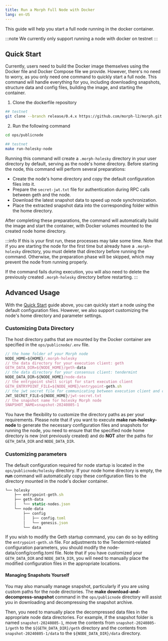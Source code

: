 ```yaml
---
title: Run a Morph Full Node with Docker
lang: en-US
---
```


This guide will help you start a full node running in the docker container. 

:::note
We currently only support running a node with docker on testnet
:::

## Quick Start

Currently, users need to build the Docker image themselves using the Docker file and Docker Compose file we provide. However, there's no need to worry, as you only need one command to quickly start a full node. This command will handle everything for you, including downloading snapshots, structure data and config files, building the image, and starting the container.

1. Clone the dockerfile repository

```bash
## testnet
git clone --branch release/0.4.x https://github.com/morph-l2/morph.git
```
2. Run the following command

```bash
cd ops/publicnode

## testnet
make run-holesky-node
```

Running this command will create a `.morph-holesky` directory in your user directory by default, serving as the node's home directory. Before starting the node, this command will perform several preparations:

- Create the node's home directory and copy the default configuration files into it.
- Prepare the `secret-jwt.txt` file for authentication during RPC calls between geth and the node.
- Download the latest snapshot data to speed up node synchronization.
- Place the extracted snapshot data into the corresponding folder within the home directory.

After completing these preparations, the command will automatically build the image and start the container, with Docker volumes mounted to the created node home directory. 

:::info
If this is your first run, these processes may take some time. Note that if you are starting the node for the first time but already have a `.morph-holesky` directory, you must delete that directory before running the command. Otherwise, the preparation phase will be skipped, which may prevent the node from running properly.

If the command fails during execution, you will also need to delete the previously created `.morph-holesky` directory before restarting.
:::

## Advanced Usage

With the [Quick Start](#quick-start) guide above, you can quickly start a node using the default configuration files. However, we also support customizing the node's home directory and parameter settings.

### Customizing Data Directory
The host directory paths that are mounted by the Docker container are specified in the ```ops/publicnode/.env``` file.

```js title="ops/publicnode/.env"
// the home folder of your Morph node
NODE_HOME=${HOME}/.morph-holesky 
// the data directory for your execution client: geth
GETH_DATA_DIR=${NODE_HOME}/geth-data
// the data directory for your consensus client: tendermint
NODE_DATA_DIR=${NODE_HOME}/node-data
// the entrypoint shell script for start execution client
GETH_ENTRYPOINT_FILE=${NODE_HOME}/entrypoint-geth.sh
// the jwt secret file for communicating between execution client and consensus client via engine API
JWT_SECRET_FILE=${NODE_HOME}/jwt-secret.txt
// the snapshot name for holesky Morph node 
SNAPSHOT_NAME=snapshot-20240805-1
```

You have the flexibility to customize the directory paths as per your requirements. 
Please note that if you want to execute **make run-holesky-node** to generate the necessary configuration files and snapshots for running the node, you need to ensure that the specified node home directory is new (not previously created) and do **NOT** alter the paths for ```GETH_DATA_DIR``` and ```NODE_DATA_DIR```.

### Customizing parameters

The default configuration required for node startup is located in the ```ops/publicnode/holesky``` directory. If your node home directory is empty, the **run** command will automatically copy these configuration files to the directory mounted in the node's docker container.

```javascript
└── holesky
    ├── entrypoint-geth.sh
    ├── geth-data
    │   └── static-nodes.json
    └── node-data
        ├── config
        │   ├── config.toml
        │   └── genesis.json
        └── data
```

If you wish to modify the Geth startup command, you can do so by editing the ```entrypoint-geth.sh``` file. For adjustments to the Tendermint-related configuration parameters, you should modify the node-data/config/config.toml file.
Note that if you have customized your ```GETH_DATA_DIR``` and ```NODE_DATA_DIR```, you will need to manually place the modified configuration files in the appropriate locations.
#### Managing Snapshots Yourself

You may also manually manage snapshot, particularly if you are using custom paths for the node directories. 
The **make download-and-decompress-snapshot** command in the ```ops/publicnode``` directory will assist you in downloading and decompressing the snapshot archive.

Then, you need to manually place the decompressed data files in the appropriate node data directories.
For example, if the snapshot folder is named ```snapshot-20240805-1```, move the contents from ```snapshot-20240805-1/geth``` to the ```${GETH_DATA_DIR}/geth``` directory and the contents from ```snapshot-20240805-1/data``` to the ```${NODE_DATA_DIR}/data``` directory.
